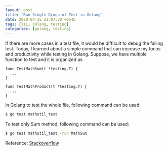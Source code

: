 ```yaml
---
layout: post
title: "Run Single Group of Test in Golang"
date: 2020-04-15 21:07:30 +0545
tags: [TIL, golang, testing]
categories: [golang, testing]
---
```


If there are more cases in a test file, it would be difficult to debug the failing test. Today, I learned about a simple command that can increase my focus and productivity while testing in Golang. Suppose, we have multiple function to test and it is organized as

```golang
func TestMathSum(t *testing.T) {
  ...
}

func TestMathProduct(t *testing.T) {
  ...
}
```

In Golang to test the whole file, following command can be used:

```bash
$ go test mathutil_test
```

To test only Sum method, following command can be used:

```bash
$ go test mathutil_test -run MathSum
```

Reference:
[Stackoverflow](https://stackoverflow.com/questions/48465080/how-do-i-run-specific-golang-test-using-go-test-run)